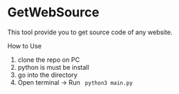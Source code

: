 # GetWebSource
This tool provide you to get source code of any website.

How to Use
1. clone the repo on PC
2. python is must be install
3. go into the directory
4. Open terminal -> Run <code> python3 main.py</code>

